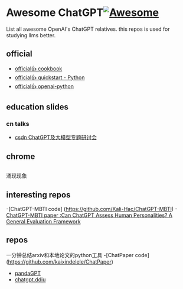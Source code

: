 # Awesome ChatGPT[![Awesome](https://awesome.re/badge.svg)](https://awesome.re)

List all awesome OpenAI's ChatGPT relatives. this repos is used for studying llms better.

## official
* [official👍 cookbook](https://github.com/openai/openai-cookbook) 
* [official👍 quickstart - Python](https://github.com/openai/openai-quickstart-python)
* [official👍 openai-python](https://github.com/openai/openai-python)
 

## education slides


### cn talks
- [csdn ChatGPT及大模型专题研讨会 ](https://live.csdn.net/room/wl5875/VC7Fm3CY?utm_medium=distribute.pc_video_live.none-task-liveroom-csdn&depth_1-utm_source=distribute.pc_video_live.none-task-liveroom-csdn&spm=1016.2107.3001.4252)


## chrome 


## 
涌现现象


## interesting repos
-[ChatGPT-MBTI code] (https://github.com/Kali-Hac/ChatGPT-MBTI)
-[ChatGPT-MBTI paper :Can ChatGPT Assess Human Personalities? A General Evaluation Framework](https://arxiv.org/abs/2303.01248v1)


## repos

一分钟总结arxiv和本地论文的python工具 
-[ChatPaper code] (https://github.com/kaixindelele/ChatPaper)

- [pandaGPT](https://www.pandagpt.io/)
- [chatgpt.ddiu](chatgpt.ddiu.me)
